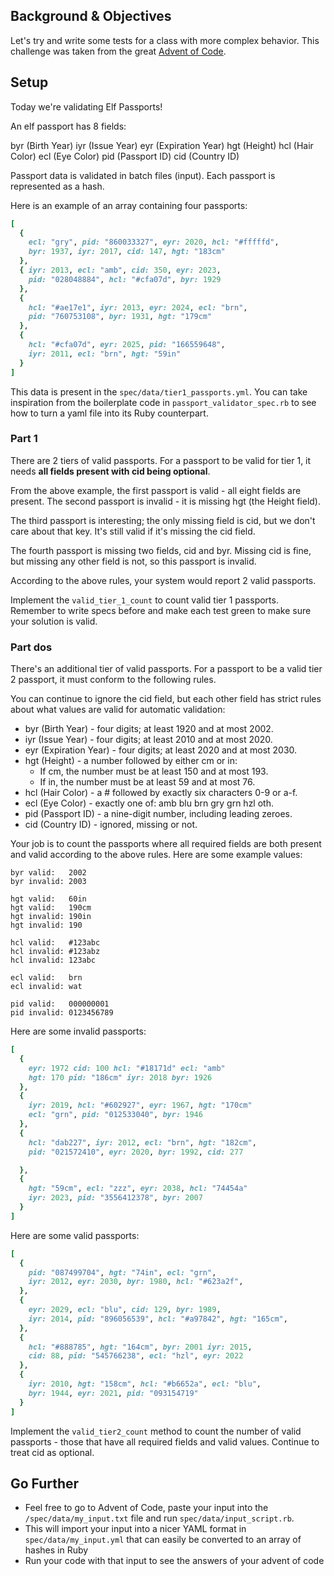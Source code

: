 ## Background & Objectives

Let's try and write some tests for a class with more complex behavior. This challenge was taken from the great [Advent of Code](https://adventofcode.com/2020/day/4). 

## Setup

Today we're validating Elf Passports!

An elf passport has 8 fields:

byr (Birth Year)
iyr (Issue Year)
eyr (Expiration Year)
hgt (Height)
hcl (Hair Color)
ecl (Eye Color)
pid (Passport ID)
cid (Country ID)

Passport data is validated in batch files (input). Each passport is represented as a hash.

Here is an example of an array containing four passports:

```ruby
[
  {
    ecl: "gry", pid: "860033327", eyr: 2020, hcl: "#fffffd",
    byr: 1937, iyr: 2017, cid: 147, hgt: "183cm"
  },
  { iyr: 2013, ecl: "amb", cid: 350, eyr: 2023,
    pid: "028048884", hcl: "#cfa07d", byr: 1929
  },
  { 
    hcl: "#ae17e1", iyr: 2013, eyr: 2024, ecl: "brn",
    pid: "760753108", byr: 1931, hgt: "179cm" 
  },
  { 
    hcl: "#cfa07d", eyr: 2025, pid: "166559648",
    iyr: 2011, ecl: "brn", hgt: "59in" 
  }
]
```

This data is present in the `spec/data/tier1_passports.yml`. You can take inspiration from the boilerplate code in `passport_validator_spec.rb` to see how to turn a yaml file into its Ruby counterpart.

### Part 1

There are 2 tiers of valid passports. For a passport to be valid for tier 1, it needs **all fields present with cid being optional**.

From the above example, the first passport is valid - all eight fields are present. The second passport is invalid - it is missing hgt (the Height field).

The third passport is interesting; the only missing field is cid, but we don't care about that key. It's still valid if it's missing the cid field.

The fourth passport is missing two fields, cid and byr. Missing cid is fine, but missing any other field is not, so this passport is invalid.

According to the above rules, your system would report 2 valid passports.

Implement the `valid_tier_1_count` to count valid tier 1 passports. Remember to write specs before and make each test green to make sure your solution is valid.

### Part dos

There's an additional tier of valid passports. For a passport to be a valid tier 2 passport, it must conform to the following rules.

You can continue to ignore the cid field, but each other field has strict rules about what values are valid for automatic validation:

- byr (Birth Year) - four digits; at least 1920 and at most 2002.
- iyr (Issue Year) - four digits; at least 2010 and at most 2020.
- eyr (Expiration Year) - four digits; at least 2020 and at most 2030.
- hgt (Height) - a number followed by either cm or in:
  - If cm, the number must be at least 150 and at most 193.
  - If in, the number must be at least 59 and at most 76.
- hcl (Hair Color) - a # followed by exactly six characters 0-9 or a-f.
- ecl (Eye Color) - exactly one of: amb blu brn gry grn hzl oth.
- pid (Passport ID) - a nine-digit number, including leading zeroes.
- cid (Country ID) - ignored, missing or not.

Your job is to count the passports where all required fields are both present and valid according to the above rules. Here are some example values:

```
byr valid:   2002
byr invalid: 2003

hgt valid:   60in
hgt valid:   190cm
hgt invalid: 190in
hgt invalid: 190

hcl valid:   #123abc
hcl invalid: #123abz
hcl invalid: 123abc

ecl valid:   brn
ecl invalid: wat

pid valid:   000000001
pid invalid: 0123456789
```

Here are some invalid passports:

```ruby
[
  {
    eyr: 1972 cid: 100 hcl: "#18171d" ecl: "amb" 
    hgt: 170 pid: "186cm" iyr: 2018 byr: 1926
  },
  { 
    iyr: 2019, hcl: "#602927", eyr: 1967, hgt: "170cm"
    ecl: "grn", pid: "012533040", byr: 1946
  },
  {
    hcl: "dab227", iyr: 2012, ecl: "brn", hgt: "182cm", 
    pid: "021572410", eyr: 2020, byr: 1992, cid: 277

  },
  {
    hgt: "59cm", ecl: "zzz", eyr: 2038, hcl: "74454a" 
    iyr: 2023, pid: "3556412378", byr: 2007
  }
]
```

Here are some valid passports:
```ruby
[
  {
    pid: "087499704", hgt: "74in", ecl: "grn", 
    iyr: 2012, eyr: 2030, byr: 1980, hcl: "#623a2f",
  },
  {
    eyr: 2029, ecl: "blu", cid: 129, byr: 1989,
    iyr: 2014, pid: "896056539", hcl: "#a97842", hgt: "165cm",
  },
  {
    hcl: "#888785", hgt: "164cm", byr: 2001 iyr: 2015,
    cid: 88, pid: "545766238", ecl: "hzl", eyr: 2022
  },
  {
    iyr: 2010, hgt: "158cm", hcl: "#b6652a", ecl: "blu", 
    byr: 1944, eyr: 2021, pid: "093154719"
  }
]
```

Implement the `valid_tier2_count` method to count the number of valid passports - those that have all required fields and valid values. Continue to treat cid as optional.


## Go Further

- Feel free to go to Advent of Code, paste your input into the `/spec/data/my_input.txt` file and run `spec/data/input_script.rb`. 
- This will import your input into a nicer YAML format in `spec/data/my_input.yml` that can easily be converted to an array of hashes in Ruby
- Run your code with that input to see the answers of your advent of code